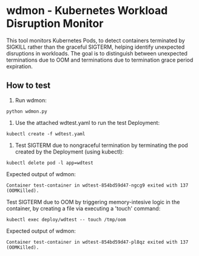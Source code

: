 # wdmon - Kubernetes Workload Disruption Monitor

This tool monitors Kubernetes Pods, to detect containers terminated by SIGKILL rather than the graceful SIGTERM, helping identify unexpected disruptions in workloads. The goal is to distinguish between unexpected terminations due to OOM and terminations due to termination grace period expiration.

## How to test

1. Run wdmon:
```
python wdmon.py
```

1. Use the attached wdtest.yaml to run the test Deployment:

```
kubectl create -f wdtest.yaml
```

1. Test SIGTERM due to nongraceful termination by terminating the pod created by the Deployment (using kubectl):
```
kubectl delete pod -l app=wdtest
```
Expected output of wdmon:
```
Container test-container in wdtest-854bd59d47-ngcg9 exited with 137 (OOMKilled).
```

Test SIGTERM due to OOM by triggering memory-intesive logic in the container, by creating a file via executing a 'touch' command:
```
kubectl exec deploy/wdtest -- touch /tmp/oom
```
Expected output of wdmon:
```
Container test-container in wdtest-854bd59d47-pl8qz exited with 137 (OOMKilled).
```
